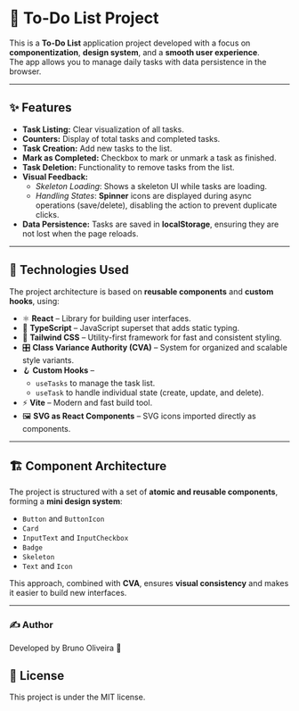 # 📝 To-Do List Project  

This is a **To-Do List** application project developed with a focus on **componentization**, **design system**, and a **smooth user experience**.  
The app allows you to manage daily tasks with data persistence in the browser.  

---

## ✨ Features  

- **Task Listing:** Clear visualization of all tasks.  
- **Counters:** Display of total tasks and completed tasks.  
- **Task Creation:** Add new tasks to the list.  
- **Mark as Completed:** Checkbox to mark or unmark a task as finished.  
- **Task Deletion:** Functionality to remove tasks from the list.  
- **Visual Feedback:**  
  - *Skeleton Loading*: Shows a skeleton UI while tasks are loading.  
  - *Handling States*: **Spinner** icons are displayed during async operations (save/delete), disabling the action to prevent duplicate clicks.  
- **Data Persistence:** Tasks are saved in **localStorage**, ensuring they are not lost when the page reloads.  

---

## 🚀 Technologies Used  

The project architecture is based on **reusable components** and **custom hooks**, using:  

- ⚛️ **React** – Library for building user interfaces.  
- 📘 **TypeScript** – JavaScript superset that adds static typing.  
- 🎨 **Tailwind CSS** – Utility-first framework for fast and consistent styling.  
- 🎛️ **Class Variance Authority (CVA)** – System for organized and scalable style variants.  
- 🪝 **Custom Hooks** –  
  - `useTasks` to manage the task list.  
  - `useTask` to handle individual state (create, update, and delete).  
- ⚡ **Vite** – Modern and fast build tool.  
- 🖼️ **SVG as React Components** – SVG icons imported directly as components.  

---

## 🏗️ Component Architecture  

The project is structured with a set of **atomic and reusable components**, forming a **mini design system**:  

- `Button` and `ButtonIcon`  
- `Card`  
- `InputText` and `InputCheckbox`  
- `Badge`  
- `Skeleton`  
- `Text` and `Icon`  

This approach, combined with **CVA**, ensures **visual consistency** and makes it easier to build new interfaces.  

---

### ✍️ Author
Developed by Bruno Oliveira 🧠

## 📝 License
This project is under the MIT license.
